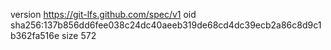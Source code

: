 version https://git-lfs.github.com/spec/v1
oid sha256:137b856dd6fee038c24dc40aeeb319de68cd4dc39ecb2a86c8d9c1b362fa516e
size 572
